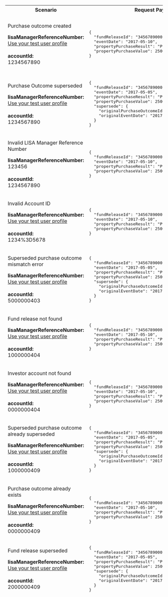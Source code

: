 <table>
  <colgroup>
    <col width="20%" />
    <col width="40%" />
    <col width="40%" />
  </colgroup>
  <thead>
    <tr>
      <th>Scenario</th>
      <th>Request Payload</th>
      <th>Response</th>
    </tr>
    <tr>
      <td>
        <p>Purchase outcome created</p>
        <p class="code--block"> <strong>lisaManagerReferenceNumber:</strong><br /> <a href="https://developer.service.hmrc.gov.uk/api-documentation/docs/api/service/lisa-api/1.0#testing">Use your test user profile</a><br /> <br /> <strong>accountId:</strong><br />1234567890 </p>
      </td>
      <td>
        <pre class="code--block">
{
  "fundReleaseId": "3456789000",
  "eventDate": "2017-05-10",
  "propertyPurchaseResult": "Purchase completed",
  "propertyPurchaseValue": 250000
}             
</pre>
      </td>
      <td>
        <p>HTTP status: <code class="code--slim">201 (Created)</code></p>
        <pre class="code--block">
{
  "status": 201,
  "success": true,
  "data": {
    "lifeEventId": "5678900001",
    "message": "Purchase outcome created"
  }
}               
</pre>
      </td>
    </tr>
    <tr>
      <td>
        <p>Purchase Outcome superseded</p>
        <p class="code--block"> <strong>lisaManagerReferenceNumber:</strong><br /> <a href="https://developer.service.hmrc.gov.uk/api-documentation/docs/api/service/lisa-api/1.0#testing">Use your test user profile</a><br /> <br /> <strong>accountId:</strong><br />1234567890 </p>
      </td>
      <td>
        <pre class="code--block">
{
  "fundReleaseId": "3456789000",
  "eventDate": "2017-05-05",
  "propertyPurchaseResult": "Purchase completed",
  "propertyPurchaseValue": 250000,
  "supersede": {
    "originalPurchaseOutcomeId": "5678900001",
    "originalEventDate": "2017-05-10"
  }
}                
</pre>
      </td>
      <td>
        <p>HTTP status: <code class="code--slim">201 (Created)</code></p>
        <pre class="code--block">
{
  "status": 201,
  "success": true,
  "data": {
    "lifeEventId": "5678900002",
    "message": "Purchase outcome superseded"
  }
}        
</pre>
      </td>
    </tr>
    <tr>
      <td>
        <p>Invalid LISA Manager Reference Number</p>
        <p class="code--block"> <strong>lisaManagerReferenceNumber:</strong><br /> 123456 <br /> <br /> <strong>accountId:</strong><br />1234567890 </p>
      </td>
      <td>
        <pre class="code--block">
{
  "fundReleaseId": "3456789000",
  "eventDate": "2017-05-10",
  "propertyPurchaseResult": "Purchase completed",
  "propertyPurchaseValue": 250000
}       
</pre>
      </td>
      <td>
        <p>HTTP status: <code class="code--slim">400 (Bad Request)</code></p>
        <pre class="code--block">
{
  "code": "BAD_REQUEST",
  "message": "lisaManagerReferenceNumber in the URL is in the wrong format"
}
</pre>
      </td>
    </tr>
    <tr>
      <td>
        <p>Invalid Account ID</p>
        <p class="code--block"> <strong>lisaManagerReferenceNumber:</strong><br /> <a href="https://developer.service.hmrc.gov.uk/api-documentation/docs/api/service/lisa-api/1.0#testing">Use your test user profile</a><br /> <br /> <strong>accountId:</strong><br />1234%3D5678 </p>
      </td>
      <td>
        <pre class="code--block">
{
  "fundReleaseId": "3456789000",
  "eventDate": "2017-05-10",
  "propertyPurchaseResult": "Purchase completed",
  "propertyPurchaseValue": 250000
}                                   
</pre>
      </td>
      <td>
        <p>HTTP status: <code class="code--slim">400 (Bad Request)</code></p>
        <pre class="code--block">
{
  "code": "BAD_REQUEST",
  "message": "accountId in the URL is in the wrong format"
}                                  
</pre>
      </td>
    </tr>
    <tr>
      <td>
        <p>Superseded purchase outcome mismatch error</p>
        <p class="code--block"> <strong>lisaManagerReferenceNumber:</strong><br /> <a href="https://developer.service.hmrc.gov.uk/api-documentation/docs/api/service/lisa-api/1.0#testing">Use your test user profile</a><br /> <br /> <strong>accountId:</strong><br />5000000403 </p>
      </td>
      <td>
        <pre class="code--block">
{
  "fundReleaseId": "3456789000",
  "eventDate": "2017-05-05",
  "propertyPurchaseResult": "Purchase completed",
  "propertyPurchaseValue": 250000,
  "supersede": {
    "originalPurchaseOutcomeId": "5678900000",
    "originalEventDate": "2017-05-10"
  }
}    
</pre>
      </td>
      <td>
        <p>HTTP status: <code class="code--slim">403 (Forbidden)</code></p>
        <pre class="code--block">
{
  "code": "SUPERSEDED_PURCHASE_OUTCOME_MISMATCH_ERROR",
  "message": "originalPurchaseOutcomeId and the originalEventDate do not match the information in the original request"
}  
</pre>
      </td>
    </tr>
    <tr>
      <td>
        <p>Fund release not found</p>
        <p class="code--block"> <strong>lisaManagerReferenceNumber:</strong><br /> <a href="https://developer.service.hmrc.gov.uk/api-documentation/docs/api/service/lisa-api/1.0#testing">Use your test user profile</a><br /> <br /> <strong>accountId:</strong><br />1000000404 </p>
      </td>
      <td>
        <pre class="code--block">
{
  "fundReleaseId": "3456789000",
  "eventDate": "2017-05-10",
  "propertyPurchaseResult": "Purchase completed",
  "propertyPurchaseValue": 250000
}                                    
</pre>
      </td>
      <td>
        <p>HTTP status: <code class="code--slim">404 (Not Found)</code></p>
        <pre class="code--block">
{
  "code" : "FUND_RELEASE_NOT_FOUND",
  "message" : "The fundReleaseId does not match HMRC’s records"
}                                                                                
</pre>
      </td>
    </tr>
    <tr>
      <td>
        <p>Investor account not found</p>
        <p class="code--block"> <strong>lisaManagerReferenceNumber:</strong><br /> <a href="https://developer.service.hmrc.gov.uk/api-documentation/docs/api/service/lisa-api/1.0#testing">Use your test user profile</a><br /> <br /> <strong>accountId:</strong><br />0000000404 </p>
      </td>
      <td>
        <pre class="code--block"> 
{
  "fundReleaseId": "3456789000",
  "eventDate": "2017-05-10",
  "propertyPurchaseResult": "Purchase completed",
  "propertyPurchaseValue": 250000
}  
</pre>
      </td>
      <td>
        <p>HTTP status: <code class="code--slim">404 (Not found)</code></p>
        <pre class="code--block">
{
  "code": "INVESTOR_ACCOUNTID_NOT_FOUND",
  "message": "The accountId does not match HMRC’s records"
}                                               
</pre>
      </td>
    </tr>
    <tr>
      <td>
        <p>Superseded purchase outcome already superseded</p>
        <p class="code--block"> <strong>lisaManagerReferenceNumber:</strong><br /> <a href="https://developer.service.hmrc.gov.uk/api-documentation/docs/api/service/lisa-api/1.0#testing">Use your test user profile</a><br /> <br /> <strong>accountId:</strong><br />1000000409 </p>
      </td>
      <td>
        <pre class="code--block">
{
  "fundReleaseId": "3456789000",
  "eventDate": "2017-05-05",
  "propertyPurchaseResult": "Purchase completed",
  "propertyPurchaseValue": 250000,
  "supersede": {
    "originalPurchaseOutcomeId": "5678900001",
    "originalEventDate": "2017-05-10"
  }
}       
</pre>
      </td>
      <td>
        <p>HTTP status: <code class="code--slim">409 (Conflict)</code></p>
        <pre class="code--block">
{
  "code": "SUPERSEDED_PURCHASE_OUTCOME_ALREADY_SUPERSEDED",
  "message": "This purchase outcome has already been superseded"
}                        
</pre>
      </td>
    </tr>
    <tr>
      <td>
        <p>Purchase outcome already exists</p>
        <p class="code--block"> <strong>lisaManagerReferenceNumber:</strong><br /> <a href="https://developer.service.hmrc.gov.uk/api-documentation/docs/api/service/lisa-api/1.0#testing">Use your test user profile</a><br /> <br /> <strong>accountId:</strong><br />0000000409 </p>
      </td>
      <td>
        <pre class="code--block">
{
  "fundReleaseId": "3456789000",
  "eventDate": "2017-05-10",
  "propertyPurchaseResult": "Purchase completed",
  "propertyPurchaseValue": 250000
}                                                     
</pre>
      </td>
      <td>
        <p>HTTP status: <code class="code--slim">409 (Conflict)</code></p>
        <pre class="code--block">
{
  "code": "PURCHASE_OUTCOME_ALREADY_EXISTS",
  "message": "The investor’s purchase outcome has already been reported"
}                                               
</pre>
      </td>
    </tr>
    <tr>
      <td>
        <p>Fund release superseded</p>
        <p class="code--block"> <strong>lisaManagerReferenceNumber:</strong><br /> <a href="https://developer.service.hmrc.gov.uk/api-documentation/docs/api/service/lisa-api/1.0#testing">Use your test user profile</a><br /> <br /> <strong>accountId:</strong><br />2000000409 </p>
      </td>
      <td>
        <pre class="code--block">
{
  "fundReleaseId": "3456789000",
  "eventDate": "2017-05-05",
  "propertyPurchaseResult": "Purchase completed",
  "propertyPurchaseValue": 250000,
  "supersede": {
    "originalPurchaseOutcomeId": "5678900001",
    "originalEventDate": "2017-05-10"
  }
}
</pre>
      </td>
      <td>
        <p>HTTP status: <code class="code--slim">409 (Conflict)</code></p>
        <pre class="code--block">
{
  "code": "FUND_RELEASE_SUPERSEDED",
  "message": "This fund release has already been superseded"
}                                               
</pre>
      </td>
    </tr>
  </thead>
</table>

